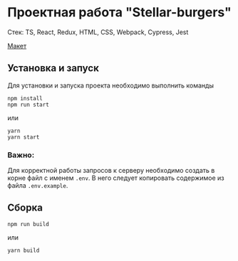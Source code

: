 # Проектная работа "Stellar-burgers"

Стек: TS, React, Redux, HTML, CSS, Webpack, Cypress, Jest

[Макет](<https://www.figma.com/file/vIywAvqfkOIRWGOkfOnReY/React-Fullstack_-Проектные-задачи-(3-месяца)_external_link?type=design&node-id=0-1&mode=design>)


## Установка и запуск
Для установки и запуска проекта необходимо выполнить команды
```
npm install
npm run start
```

или

```
yarn
yarn start
```

### Важно:

Для корректной работы запросов к серверу необходимо создать в корне файл с именем `.env`. В него следует копировать содержимое из файла `.env.example`.


## Сборка

```
npm run build
```

или

```
yarn build
```
